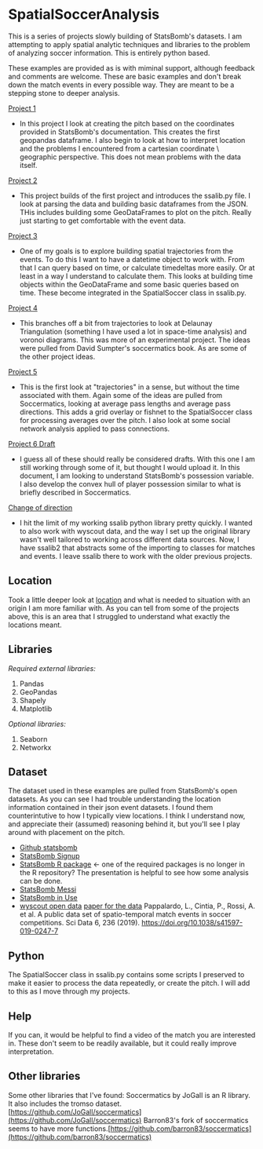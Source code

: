 # SpatialSoccerAnalysis
 This is a series of projects slowly building of StatsBomb's datasets. I am attempting to apply spatial analytic techniques and libraries to the problem of analyzing soccer information. This is entirely python based.
 
 These examples are provided as is with miminal support, although feedback and comments are welcome. These are basic examples and don't break down the match events in every possible way. They are meant to be a stepping stone to deeper analysis.
 
[Project 1](1_BuildPitch.md)
  - In this project I look at creating the pitch based on the coordinates provided in StatsBomb's documentation. This creates the first geopandas dataframe. I also begin to look at how to interpret location and the problems I encountered from a cartesian coordinate \ geographic perspective. This does not mean problems with the data itself.
  
[Project 2](2_ParsingJSON.md)
  - This project builds of the first project and introduces the ssalib.py file. I look at parsing the data and building basic dataframes from the JSON. THis includes building some GeoDataFrames to plot on the pitch. Really just starting to get comfortable with the event data.
  
[Project 3](3_ProcessingTimeAttributes.md)
  - One of my goals is to explore building spatial trajectories from the events. To do this I want to have a datetime object to work with. From that I can query based on time, or calculate timedeltas more easily. Or at least in a way I understand to calculate them. This looks at building time objects within the GeoDataFrame and some basic queries based on time. These become integrated in the SpatialSoccer class in ssalib.py.
  
[Project 4](4_BuildingTriangles.md)
  - This branches off a bit from trajectories to look at Delaunay Triangulation (something I have used a lot in space-time analysis) and voronoi diagrams. This was more of an experimental project. The ideas were pulled from David Sumpter's soccermatics book. As are some of the other project ideas.
  
[Project 5](5_PassandCarries.md)
  - This is the first look at "trajectories" in a sense, but without the time associated with them. Again some of the ideas are pulled from Soccermatics, looking at average pass lengths and average pass directions. This adds a grid overlay or fishnet to the SpatialSoccer class for processing averages over the pitch. I also look at some social network analysis applied to pass connections.
  
[Project 6 Draft](6_UnderstandExploringPossession.md)
 - I guess all of these should really be considered drafts. With this one I am still working through some of it, but thought I would upload it. In this document, I am looking to understand StatsBomb's possession variable. I also develop the convex hull of player possession similar to what is briefly described in Soccermatics.
 
[Change of direction](_RevisedSpatialSoccerLibrary.md)
- I hit the limit of my working ssalib python library pretty quickly. I wanted to also work with wyscout data, and the way I set up the original library wasn't well tailored to working across different data sources. Now, I have ssalib2 that abstracts some of the importing to classes for matches and events. I leave ssalib there to work with the older previous projects.


## Location

Took a little deeper look at [location](_LocationInDepth.md) and what is needed to situation with an origin I am more familiar with. As you can tell from some of the projects above, this is an area that I struggled to understand what exactly the locations meant.


## Libraries
 *Required external libraries:*
 
 1. Pandas
 2. GeoPandas
 3. Shapely
 4. Matplotlib
 
 *Optional libraries:*
 
 1. Seaborn
 2. Networkx
 
## Dataset

The dataset used in these examples are pulled from StatsBomb's open datasets. As you can see I had trouble understanding the location information contained in their json event datasets. I found them counterintutive to how I typically view locations. I think I understand now, and appreciate their (assumed) reasoning behind it, but you'll see I play around with placement on the pitch.

- [Github statsbomb](https://github.com/statsbomb/open-data)
- [StatsBomb Signup](https://statsbomb.com/resource-centre/)
- [StatsBomb R package](http://statsbomb.com/wp-content/uploads/2019/07/Using-StatsBomb-Data-In-R_up.pdf) <- one of the required packages is no longer in the R repository? The presentation is helpful to see how some analysis can be done.
- [StatsBomb Messi](https://statsbomb.com/2019/07/messi-data-release-part-1-working-with-statsbomb-data-in-r/)
- [StatsBomb in Use](https://statsbomb.com/2019/05/statsbomb-data-one-year-on/)
- [wyscout open data](https://figshare.com/collections/Soccer_match_event_dataset/4415000) [paper for the data](https://www.nature.com/articles/s41597-019-0247-7)
Pappalardo, L., Cintia, P., Rossi, A. et al. A public data set of spatio-temporal match events in soccer competitions. Sci Data 6, 236 (2019). https://doi.org/10.1038/s41597-019-0247-7

## Python

The SpatialSoccer class in ssalib.py contains some scripts I preserved to make it easier to process the data repeatedly, or create the pitch. I will add to this as I move through my projects.

## Help

If you can, it would be helpful to find a video of the match you are interested in. These don't seem to be readily available, but it could really improve interpretation.

## Other libraries
Some other libraries that I've found:
Soccermatics by JoGall is an R library. It also includes the tromso dataset. [https://github.com/JoGall/soccermatics](https://github.com/JoGall/soccermatics)
Barron83's fork of soccermatics seems to have more functions.[https://github.com/barron83/soccermatics](https://github.com/barron83/soccermatics)
